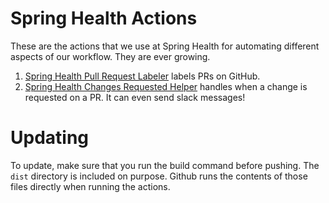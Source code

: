 # Spring Health Actions
These are the actions that we use at Spring Health for automating different aspects of our workflow. They are ever growing.

1. [Spring Health Pull Request Labeler](src/pull_request_labeler/README.md) labels PRs on GitHub.
1. [Spring Health Changes Requested Helper](src/changes_requested/README.md) handles when a change is requested on a PR. It can even send slack messages!


# Updating
To update, make sure that you run the build command before pushing.  The `dist` directory is included on purpose.  Github runs the contents of those files directly when running the actions.

